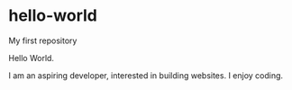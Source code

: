 # hello-world
My first repository

Hello World.

I am an aspiring developer, interested in building websites.
I enjoy coding.
